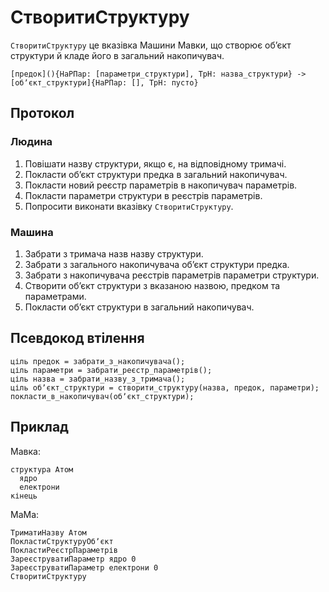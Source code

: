 # СтворитиСтруктуру

`СтворитиСтруктуру` <keyword>це</keyword> вказівка <subject>Машини Мавки</subject>, що створює обʼєкт структури й кладе
його в загальний накопичувач.

```
[предок](){НаРПар: [параметри_структури], ТрН: назва_структури} -> [обʼєкт_структури]{НаРПар: [], ТрН: пусто}
```

## Протокол

### Людина

1. Повішати назву структури, якщо є, на відповідному тримачі.
2. Покласти обʼєкт структури предка в загальний накопичувач.
3. Покласти новий реєстр параметрів в накопичувач параметрів.
4. Покласти параметри структури в реєстрів параметрів.
5. Попросити виконати вказівку `СтворитиСтруктуру`.

### Машина

1. Забрати з тримача назв назву структури.
2. Забрати з загального накопичувача обʼєкт структури предка.
3. Забрати з накопичувача реєстрів параметрів параметри структури.
4. Створити обʼєкт структури з вказаною назвою, предком та параметрами.
5. Покласти обʼєкт структури в загальний накопичувач.

## Псевдокод втілення

```ціль
ціль предок = забрати_з_накопичувача();
ціль параметри = забрати_реєстр_параметрів();
ціль назва = забрати_назву_з_тримача();
ціль обʼєкт_структури = створити_структуру(назва, предок, параметри);
покласти_в_накопичувач(обʼєкт_структури);
```

## Приклад

<subject>Мавка</subject>:

```мавка
структура Атом
  ядро
  електрони
кінець
```

<subject>МаМа</subject>:

```мама
ТриматиНазву Атом
ПокластиСтруктуруОбʼєкт
ПокластиРеєстрПараметрів
ЗареєструватиПараметр ядро 0
ЗареєструватиПараметр електрони 0
СтворитиСтруктуру
```